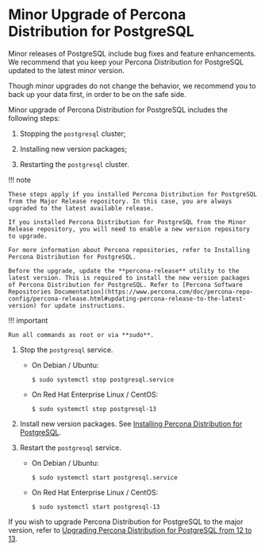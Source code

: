 # Minor Upgrade of Percona Distribution for PostgreSQL

Minor releases of PostgreSQL include bug fixes and feature enhancements. We recommend that you keep your Percona Distribution for PostgreSQL updated to the latest minor version.

Though minor upgrades do not change the behavior, we recommend you to back up your data first, in order to be on the safe side.

Minor upgrade of Percona Distribution for PostgreSQL includes the following steps:


1. Stopping the `postgresql` cluster;


2. Installing new version packages;


3. Restarting the `postgresql` cluster.

!!! note

    These steps apply if you installed Percona Distribution for PostgreSQL from the Major Release repository. In this case, you are always upgraded to the latest available release.

    If you installed Percona Distribution for PostgreSQL from the Minor Release repository, you will need to enable a new version repository to upgrade.

    For more information about Percona repositories, refer to Installing Percona Distribution for PostgreSQL.

    Before the upgrade, update the **percona-release** utility to the latest version. This is required to install the new version packages of Percona Distribution for PostgreSQL. Refer to [Percona Software Repositories Documentation](https://www.percona.com/doc/percona-repo-config/percona-release.html#updating-percona-release-to-the-latest-version) for update instructions.

!!! important 
   
    Run all commands as root or via **sudo**.


1. Stop the `postgresql` service.


    * On Debian / Ubuntu:

      ```
      $ sudo systemctl stop postgresql.service
      ```


    * On Red Hat Enterprise Linux / CentOS:

      ```
      $ sudo systemctl stop postgresql-13
      ```


2. Install new version packages. See [Installing Percona Distribution for PostgreSQL](installing.html).


3. Restart the `postgresql` service.


    * On Debian / Ubuntu:

      ```
      $ sudo systemctl start postgresql.service
      ```


    * On Red Hat Enterprise Linux / CentOS:

      ```
      $ sudo systemctl start postgresql-13
      ```

If you wish to upgrade Percona Distribution for PostgreSQL to the major version, refer to [Upgrading Percona Distribution for PostgreSQL from 12 to 13](major-upgrade.html).
